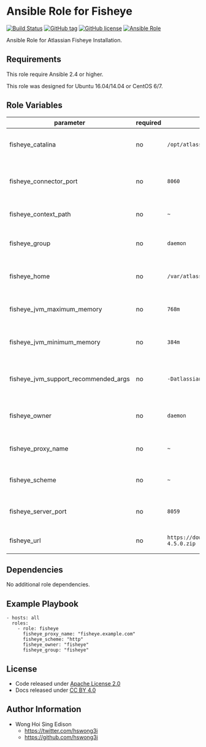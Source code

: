 Ansible Role for Fisheye
=====================

[![Build Status](https://travis-ci.org/alvistack/ansible-role-fisheye.svg?branch=master)](https://travis-ci.org/alvistack/ansible-role-fisheye)
[![GitHub tag](https://img.shields.io/github/tag/alvistack/ansible-role-fisheye.svg)](https://github.com/alvistack/ansible-role-fisheye)
[![GitHub license](https://img.shields.io/github/license/alvistack/ansible-role-fisheye.svg)](https://github.com/alvistack/ansible-role-fisheye/blob/master/LICENSE)
[![Ansible Role](https://img.shields.io/badge/galaxy-alvistack.fisheye-blue.svg)](https://galaxy.ansible.com/alvistack/fisheye)

Ansible Role for Atlassian Fisheye Installation.

Requirements
------------

This role require Ansible 2.4 or higher.

This role was designed for Ubuntu 16.04/14.04 or CentOS 6/7.

Role Variables
--------------

<table>
<colgroup>
<col width="20%" />
<col width="20%" />
<col width="20%" />
<col width="20%" />
<col width="20%" />
</colgroup>
<thead>
<tr class="header">
<th>parameter</th>
<th>required</th>
<th>default</th>
<th>choices</th>
<th>comments</th>
</tr>
</thead>
<tbody>
<tr class="odd">
<td>fisheye_catalina</td>
<td>no</td>
<td><code>/opt/atlassian/fisheye</code></td>
<td></td>
<td>Location for the Fisheye installation directory</td>
</tr>
<tr class="even">
<td>fisheye_connector_port</td>
<td>no</td>
<td><code>8060</code></td>
<td></td>
<td>Fisheye Apache Tomcat connector port</td>
</tr>
<tr class="odd">
<td>fisheye_context_path</td>
<td>no</td>
<td><code>~</code></td>
<td></td>
<td>Context path for Fisheye installation</td>
</tr>
<tr class="even">
<td>fisheye_group</td>
<td>no</td>
<td><code>daemon</code></td>
<td></td>
<td>Name of the group that should own the file</td>
</tr>
<tr class="odd">
<td>fisheye_home</td>
<td>no</td>
<td><code>/var/atlassian/application-data/fisheye</code></td>
<td></td>
<td>Location for the Fisheye home directory</td>
</tr>
<tr class="even">
<td>fisheye_jvm_maximum_memory</td>
<td>no</td>
<td><code>768m</code></td>
<td></td>
<td>Fisheye JVM maximum memory usage</td>
</tr>
<tr class="odd">
<td>fisheye_jvm_minimum_memory</td>
<td>no</td>
<td><code>384m</code></td>
<td></td>
<td>Fisheye JVM minimum memory usage</td>
</tr>
<tr class="even">
<td>fisheye_jvm_support_recommended_args</td>
<td>no</td>
<td><code>-Datlassian.plugins.enable.wait=300</code></td>
<td></td>
<td>Atlassian Support recommended JVM arguments</td>
</tr>
<tr class="odd">
<td>fisheye_owner</td>
<td>no</td>
<td><code>daemon</code></td>
<td></td>
<td>Name of the user that should own the file</td>
</tr>
<tr class="even">
<td>fisheye_proxy_name</td>
<td>no</td>
<td><code>~</code></td>
<td></td>
<td>Domain name for working with reverse proxy</td>
</tr>
<tr class="odd">
<td>fisheye_scheme</td>
<td>no</td>
<td><code>~</code></td>
<td><ul>
<li><code>http</code></li>
<li><code>https</code></li>
</ul></td>
<td>Scheme for working with reverse proxy</td>
</tr>
<tr class="even">
<td>fisheye_server_port</td>
<td>no</td>
<td><code>8059</code></td>
<td></td>
<td>Fisheye Apache Tomcat server port</td>
</tr>
<tr class="odd">
<td>fisheye_url</td>
<td>no</td>
<td><code>https://downloads.atlassian.com/software/fisheye/downloads/fisheye-4.5.0.zip</code></td>
<td></td>
<td>URL for download archive</td>
</tr>
</tbody>
</table>

Dependencies
------------

No additional role dependencies.

Example Playbook
----------------

    - hosts: all
      roles:
        - role: fisheye
          fisheye_proxy_name: "fisheye.example.com"
          fisheye_scheme: "http"
          fisheye_owner: "fisheye"
          fisheye_group: "fisheye"

License
-------

-   Code released under [Apache License 2.0](https://github.com/alvistack/ansible-role-fisheye/blob/master/LICENSE)
-   Docs released under [CC BY 4.0](http://creativecommons.org/licenses/by/4.0/)

Author Information
------------------

-   Wong Hoi Sing Edison
    -   <https://twitter.com/hswong3i>
    -   <https://github.com/hswong3i>

